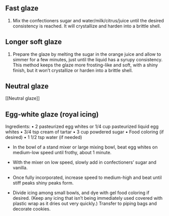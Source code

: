 ## Fast glaze

1. Mix the confectioners sugar and water/milk/citrus/juice until the desired consistency is reached. It will crystallize and harden into a brittle shell.

## Longer soft glaze
1. Prepare the glaze by melting the sugar in the orange juice and allow to simmer for a few minutes, just until the liquid has a syrupy consistency. This method keeps the glaze more frosting-like and soft, with a shiny finish, but it won’t crystallize or harden into a brittle shell. 

## Neutral glaze

[[Neutral glaze]]

## Egg-white glaze (royal icing)

Ingredients: 
• 2 pasteurized egg whites or 1/4 cup pasteurized liquid egg whites 
• 3/4 tsp cream of tartar 
• 3 cup powdered sugar 
• Food coloring (if desired) 
• 1 1/2 tsp water (if needed)

- In the bowl of a stand mixer or large mixing bowl, beat egg whites on medium-low speed until frothy, about 1 minute.
    
- With the mixer on low speed, slowly add in confectioners’ sugar and vanilla.
    
- Once fully incorporated, increase speed to medium-high and beat until stiff peaks shiny peaks form.
    
- Divide icing among small bowls, and dye with gel food coloring if desired. (Keep any icing that isn’t being immediately used covered with plastic wrap as it dries out very quickly.) Transfer to piping bags and decorate cookies.